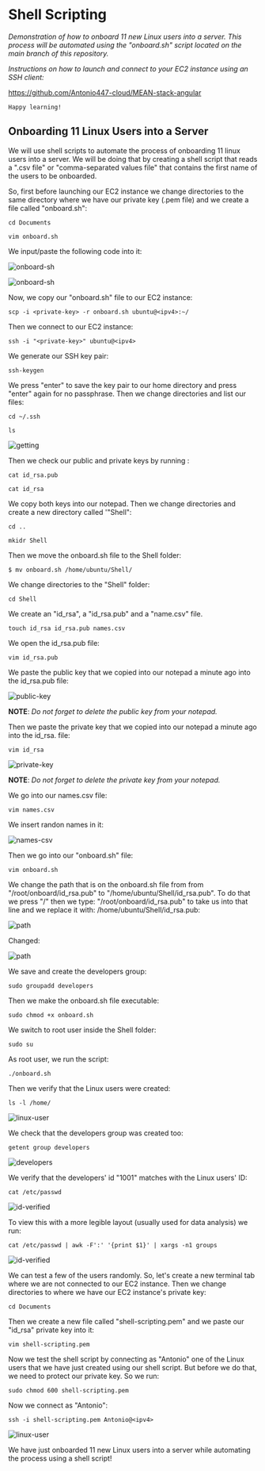 # Shell Scripting

*Demonstration of how to onboard 11 new Linux users into a server. This process will be automated using the "onboard.sh" script located on the main branch of this repository.*

*Instructions on how to launch and connect to your EC2 instance using an SSH client:*

https://github.com/Antonio447-cloud/MEAN-stack-angular

    Happy learning!


## Onboarding 11 Linux Users into a Server

We will use shell scripts to automate the process of onboarding 11 linux users into a server. We will be doing that by creating a shell script that reads a ".csv file" or "comma-separated values file" that contains the first name of the users to be onboarded.

So, first before launching our EC2 instance we change directories to the same directory where we have our private key (.pem file) and we create a file called "onboard.sh":

`cd Documents`

`vim onboard.sh`

We input/paste the following code into it:

![onboard-sh](./images/onboard-sh8.png)

![onboard-sh](./images/onboard-sh7.png)

Now, we copy our "onboard.sh" file to our EC2 instance:

`scp -i <private-key> -r onboard.sh ubuntu@<ipv4>:~/`

Then we connect to our EC2 instance:

`ssh -i "<private-key>" ubuntu@<ipv4>`

We generate our SSH key pair:

`ssh-keygen`

We press "enter" to save the key pair to our home directory and press "enter" again for no passphrase. Then we change directories and list our files:

`cd ~/.ssh`

`ls`

![getting](./images/getting-public-key2.png)

Then we check our public and private keys by running :

`cat id_rsa.pub`

`cat id_rsa`

We copy both keys into our notepad. Then we change directories and create a new directory called '"Shell":

`cd ..`

`mkidr Shell`

Then we move the onboard.sh file to the Shell folder:

`$ mv onboard.sh /home/ubuntu/Shell/`

We change directories to the "Shell" folder:

`cd Shell`

We create an "id_rsa", a "id_rsa.pub" and a "name.csv" file.

`touch id_rsa id_rsa.pub names.csv`

We open the id_rsa.pub file:

`vim id_rsa.pub`

We paste the public key that we copied into our notepad a minute ago into the id_rsa.pub file:

![public-key](./images/public-key.png)

**NOTE**: *Do not forget to delete the public key from your notepad.*

Then we paste the private key that we copied into our notepad a minute ago into the id_rsa. file:

`vim id_rsa`

![private-key](./images/private-key.png)

**NOTE**: *Do not forget to delete the private key from your notepad.*

We go into our names.csv file:

`vim names.csv`

We insert randon names in it:

 ![names-csv](./images/names-csv.png)

 Then we go into our "onboard.sh" file:

 `vim onboard.sh`

 We change the path that is on the onboard.sh file from from "/root/onboard/id_rsa.pub" to "/home/ubuntu/Shell/id_rsa.pub". To do that we press "/" then we type: "/root/onboard/id_rsa.pub" to take us into that line and we replace it with: /home/ubuntu/Shell/id_rsa.pub:

 ![path](./images/path-not-changed.png)

Changed:

 ![path](./images/path-changed.png)
 
 We save and create the developers group:

`sudo groupadd developers`

Then we make the onboard.sh file executable:

`sudo chmod +x onboard.sh`

We switch to root user inside the Shell folder:

`sudo su`

As root user, we run the script:

`./onboard.sh`

Then we verify that the Linux users were created:

`ls -l /home/`

![linux-user](./images/linux-users.png)

We check that the developers group was created too:

`getent group developers`

![developers](./images/developers.png)

We verify that the developers' id "1001" matches with the Linux users' ID:

`cat /etc/passwd`

![id-verified](./images/id-verified.png)

To view this with a more legible layout (usually used for data analysis) we run:

`cat /etc/passwd | awk -F':' '{print $1}' | xargs -n1 groups`

![id-verified](./images/developers2.png)

We can test a few of the users randomly. So, let's create a new terminal tab where we are not connected to our EC2 instance. Then we change directories to where we have our EC2 instance's private key:

`cd Documents`

Then we create a new file called "shell-scripting.pem" and we paste our "id_rsa" private key into it:

`vim shell-scripting.pem` 

Now we test the shell script by connecting as "Antonio" one of the Linux users that we have just created using our shell script. But before we do that, we need to protect our private key. So we run:

`sudo chmod 600 shell-scripting.pem`

Now we connect as "Antonio":

`ssh -i shell-scripting.pem Antonio@<ipv4>`

![linux-user](./images/linux-user-connected.png)

We have just onboarded 11 new Linux users into a server while automating the process using a shell script!
